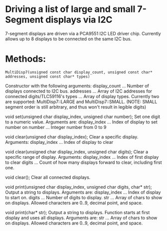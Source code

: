 # Driving a list of large and small 7-Segment displays via I2C
7-segment displays are driven via a PCA9551 I2C LED driver chip. Currently allows up to 8 displays to be connected on the same I2C bus.

# Methods:

`MultiDisp7(unsigned const char display_count, unsigned const char* addresses, unsigned const char* types)`

Constructor with the following arguments:
display_count ... Number of displays connected to I2C bus.
addresses ... Array of I2C addresses for connected digits/TLC59116's
types ... Array of display types. Currently two are supported: MultiDisp7::LARGE and MultiDisp7::SMALL.
(NOTE: SMALL segment order is still arbitrary, and thus won't result in legible digits)

void set(unsigned char display_index, unsigned char number);
Set one digit to a numeric value. Arguments are:
display_index ... Index of display to set number on
number ... Integer number from 0 to 9

void clear(unsigned char display_index);
Clear a specific display. Arguments:
display_index ... Index of display to clear

void clear(unsigned char display_index, unsigned char digits);
Clear a specific range of display. Arguments:
display_index ... Index of first display to clear
digits ...  Count of how many displays forward to clear, including first one.

void clear();
Clear all connected displays.

void print(unsigned char display_index, unsigned char digits, char* str);
Output a string to displays. Arguments are:
display_index ... Index of display to start on.
digits ... Number of digits to display.
str ... Array of chars to show on displays. Allowed characters are 0..9, decimal point, and space.

void print(char* str);
Output a string to displays. Function starts at first display and uses all displays. Arguments are:
str ... Array of chars to show on displays. Allowed characters are 0..9, decimal point, and space.
